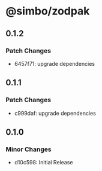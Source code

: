 # @simbo/zodpak

## 0.1.2

### Patch Changes

- 6457f71: upgrade dependencies

## 0.1.1

### Patch Changes

- c999daf: upgrade dependencies

## 0.1.0

### Minor Changes

- d10c598: Initial Release
